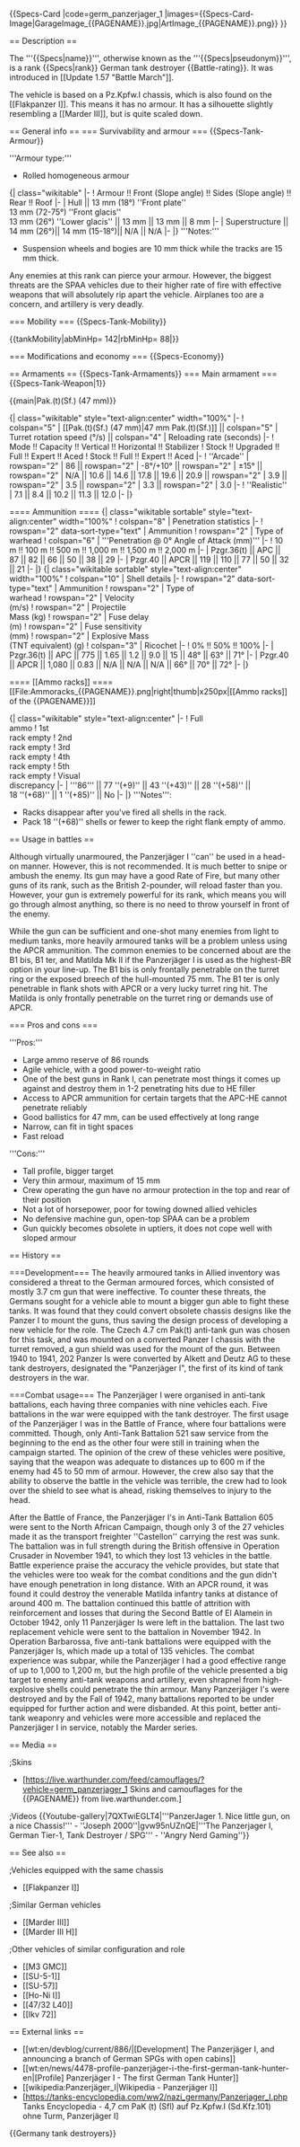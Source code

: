 {{Specs-Card
|code=germ_panzerjager_1
|images={{Specs-Card-Image|GarageImage_{{PAGENAME}}.jpg|ArtImage_{{PAGENAME}}.png}}
}}

== Description ==
<!-- ''In the description, the first part should be about the history of the creation and combat usage of the vehicle, as well as its key features. In the second part, tell the reader about the ground vehicle in the game. Insert a screenshot of the vehicle, so that if the novice player does not remember the vehicle by name, he will immediately understand what kind of vehicle the article is talking about.'' -->
The '''{{Specs|name}}''', otherwise known as the '''{{Specs|pseudonym}}''', is a rank {{Specs|rank}} German tank destroyer {{Battle-rating}}. It was introduced in [[Update 1.57 "Battle March"]].

The vehicle is based on a Pz.Kpfw.I chassis, which is also found on the [[Flakpanzer I]]. This means it has no armour. It has a silhouette slightly resembling a [[Marder III]], but is quite scaled down.

== General info ==
=== Survivability and armour ===
{{Specs-Tank-Armour}}
<!-- ''Describe armour protection. Note the most well protected and key weak areas. Appreciate the layout of modules as well as the number and location of crew members. Is the level of armour protection sufficient, is the placement of modules helpful for survival in combat? If necessary use a visual template to indicate the most secure and weak zones of the armour.'' -->
'''Armour type:'''

* Rolled homogeneous armour

{| class="wikitable"
|-
! Armour !! Front (Slope angle) !! Sides (Slope angle) !! Rear !! Roof
|-
| Hull || 13 mm (18°) ''Front plate'' <br> 13 mm (72-75°) ''Front glacis'' <br> 13 mm (26°) ''Lower glacis'' || 13 mm || 13 mm || 8 mm
|-
| Superstructure || 14 mm (26°)|| 14 mm (15-18°)|| N/A || N/A
|-
|}
'''Notes:'''

* Suspension wheels and bogies are 10 mm thick while the tracks are 15 mm thick.

Any enemies at this rank can pierce your armour. However, the biggest threats are the SPAA vehicles due to their higher rate of fire with effective weapons that will absolutely rip apart the vehicle. Airplanes too are a concern, and artillery is very deadly.

=== Mobility ===
{{Specs-Tank-Mobility}}
<!-- ''Write about the mobility of the ground vehicle. Estimate the specific power and manoeuvrability, as well as the maximum speed forwards and backwards.'' -->

{{tankMobility|abMinHp= 142|rbMinHp= 88|<!--AoAweight=(optional) -->}}

=== Modifications and economy ===
{{Specs-Economy}}

== Armaments ==
{{Specs-Tank-Armaments}}
=== Main armament ===
{{Specs-Tank-Weapon|1}}
<!-- ''Give the reader information about the characteristics of the main gun. Assess its effectiveness in a battle based on the reloading speed, ballistics and the power of shells. Do not forget about the flexibility of the fire, that is how quickly the cannon can be aimed at the target, open fire on it and aim at another enemy. Add a link to the main article on the gun: <code><nowiki>{{main|Name of the weapon}}</nowiki></code>. Describe in general terms the ammunition available for the main gun. Give advice on how to use them and how to fill the ammunition storage.'' -->
{{main|Pak.(t)(Sf.) (47 mm)}}

{| class="wikitable" style="text-align:center" width="100%"
|-
! colspan="5" | [[Pak.(t)(Sf.) (47 mm)|47 mm Pak.(t)(Sf.)]] || colspan="5" | Turret rotation speed (°/s) || colspan="4" | Reloading rate (seconds)
|-
! Mode !! Capacity !! Vertical !! Horizontal !! Stabilizer
! Stock !! Upgraded !! Full !! Expert !! Aced
! Stock !! Full !! Expert !! Aced
|-
! ''Arcade''
| rowspan="2" | 86 || rowspan="2" | -8°/+10° || rowspan="2" | ±15° || rowspan="2" | N/A || 10.6 || 14.6 || 17.8 || 19.6 || 20.9 || rowspan="2" | 3.9 || rowspan="2" | 3.5 || rowspan="2" | 3.3 || rowspan="2" | 3.0
|-
! ''Realistic''
| 7.1 || 8.4 || 10.2 || 11.3 || 12.0
|-
|}

==== Ammunition ====
{| class="wikitable sortable" style="text-align:center" width="100%"
! colspan="8" | Penetration statistics
|-
! rowspan="2" data-sort-type="text" | Ammunition
! rowspan="2" | Type of<br>warhead
! colspan="6" | '''Penetration @ 0° Angle of Attack (mm)'''
|-
! 10 m !! 100 m !! 500 m !! 1,000 m !! 1,500 m !! 2,000 m
|-
| Pzgr.36(t) || APC || 87 || 82 || 66 || 50 || 38 || 29
|-
| Pzgr.40 || APCR || 119 || 110 || 77 || 50 || 32 || 21
|-
|}
{| class="wikitable sortable" style="text-align:center" width="100%"
! colspan="10" | Shell details
|-
! rowspan="2" data-sort-type="text" | Ammunition
! rowspan="2" | Type of<br>warhead
! rowspan="2" | Velocity<br>(m/s)
! rowspan="2" | Projectile<br>Mass (kg)
! rowspan="2" | Fuse delay<br>(m)
! rowspan="2" | Fuse sensitivity<br>(mm)
! rowspan="2" | Explosive Mass<br>(TNT equivalent) (g)
! colspan="3" | Ricochet
|-
! 0% !! 50% !! 100%
|-
| Pzgr.36(t) || APC || 775 || 1.65 || 1.2 || 9.0 || 15 || 48° || 63° || 71°
|-
| Pzgr.40 || APCR || 1,080 || 0.83 || N/A || N/A || N/A || 66° || 70° || 72°
|-
|}

==== [[Ammo racks]] ====
[[File:Ammoracks_{{PAGENAME}}.png|right|thumb|x250px|[[Ammo racks]] of the {{PAGENAME}}]]
<!-- '''Last updated: 2.3.0.117''' -->
{| class="wikitable" style="text-align:center"
|-
! Full<br>ammo
! 1st<br>rack empty
! 2nd<br>rack empty
! 3rd<br>rack empty
! 4th<br>rack empty
! 5th<br>rack empty
! Visual<br>discrepancy
|-
| '''86''' || 77&nbsp;''(+9)'' || 43&nbsp;''(+43)'' || 28&nbsp;''(+58)'' || 18&nbsp;''(+68)'' || 1&nbsp;''(+85)'' || No
|-
|}
'''Notes''':

* Racks disappear after you've fired all shells in the rack.
* Pack 18&nbsp;''(+68)'' shells or fewer to keep the right flank empty of ammo.

== Usage in battles ==
<!-- ''Describe the tactics of playing in the vehicle, the features of using vehicles in the team and advice on tactics. Refrain from creating a "guide" - do not impose a single point of view but instead give the reader food for thought. Describe the most dangerous enemies and give recommendations on fighting them. If necessary, note the specifics of the game in different modes (AB, RB, SB).'' -->
Although virtually unarmoured, the Panzerjäger I ''can'' be used in a head-on manner. However, this is not recommended. It is much better to snipe or ambush the enemy. Its gun may have a good Rate of Fire, but many other guns of its rank, such as the British 2-pounder, will reload faster than you. However, your gun is extremely powerful for its rank, which means you will go through almost anything, so there is no need to throw yourself in front of the enemy.

While the gun can be sufficient and one-shot many enemies from light to medium tanks, more heavily armoured tanks will be a problem unless using the APCR ammunition. The common enemies to be concerned about are the B1 bis, B1 ter, and Matilda Mk II if the Panzerjäger I is used as the highest-BR option in your line-up. The B1 bis is only frontally penetrable on the turret ring or the exposed breech of the hull-mounted 75 mm. The B1 ter is only penetrable in flank shots with APCR or a very lucky turret ring hit. The Matilda is only frontally penetrable on the turret ring or demands use of APCR.

=== Pros and cons ===
<!-- ''Summarise and briefly evaluate the vehicle in terms of its characteristics and combat effectiveness. Mark its pros and cons in a bulleted list. Try not to use more than 6 points for each of the characteristics. Avoid using categorical definitions such as "bad", "good" and the like - use substitutions with softer forms such as "inadequate" and "effective".'' -->

'''Pros:'''

* Large ammo reserve of 86 rounds
* Agile vehicle, with a good power-to-weight ratio
* One of the best guns in Rank I, can penetrate most things it comes up against and destroy them in 1-2 penetrating hits due to HE filler
* Access to APCR ammunition for certain targets that the APC-HE cannot penetrate reliably
* Good ballistics for 47 mm, can be used effectively at long range
* Narrow, can fit in tight spaces
* Fast reload

'''Cons:'''

* Tall profile, bigger target
* Very thin armour, maximum of 15 mm
* Crew operating the gun have no armour protection in the top and rear of their position
* Not a lot of horsepower, poor for towing downed allied vehicles
* No defensive machine gun, open-top SPAA can be a problem
* Gun quickly becomes obsolete in uptiers, it does not cope well with sloped armour

== History ==
<!-- ''Describe the history of the creation and combat usage of the vehicle in more detail than in the introduction. If the historical reference turns out to be too long, take it to a separate article, taking a link to the article about the vehicle and adding a block "/History" (example: <nowiki>https://wiki.warthunder.com/(Vehicle-name)/History</nowiki>) and add a link to it here using the <code>main</code> template. Be sure to reference text and sources by using <code><nowiki><ref></ref></nowiki></code>, as well as adding them at the end of the article with <code><nowiki><references /></nowiki></code>. This section may also include the vehicle's dev blog entry (if applicable) and the in-game encyclopedia description (under <code><nowiki>=== In-game description ===</nowiki></code>, also if applicable).'' -->
===Development===
The heavily armoured tanks in Allied inventory was considered a threat to the German armoured forces, which consisted of mostly 3.7 cm gun that were ineffective. To counter these threats, the  Germans sought for a vehicle able to mount a bigger gun able to fight these tanks. It was found that they could convert obsolete chassis designs like the Panzer I to mount the guns, thus saving the design process of developing a new vehicle for the role. The Czech 4.7 cm Pak(t) anti-tank gun was chosen for this task, and was mounted on a converted Panzer I chassis with the turret removed, a gun shield was used for the mount of the gun. Between 1940 to 1941, 202 Panzer Is were converted by Alkett and Deutz AG to these tank destroyers, designated the "Panzerjäger I", the first of its kind of tank destroyers in the war.

===Combat usage===
The Panzerjäger I were organised in anti-tank battalions, each having three companies with nine vehicles each. Five battalions in the war were equipped with the tank destroyer. The first usage of the Panzerjäger I was in the Battle of France, where four battalions were committed. Though, only Anti-Tank Battalion 521 saw service from the beginning to the end as the other four were still in training when the campaign started. The opinion of the crew of these vehicles were positive, saying that the weapon was adequate to distances up to 600 m if the enemy had 45 to 50 mm of armour. However, the crew also say that the ability to observe the battle in the vehicle was terrible, the crew had to look over the shield to see what is ahead, risking themselves to injury to the head.

After the Battle of France, the Panzerjäger I's in Anti-Tank Battalion 605 were sent to the North African Campaign, though only 3 of the 27 vehicles made it as the transport freighter ''Castellon'' carrying the rest was sunk. The battalion was in full strength during the British offensive in Operation Crusader in November 1941, to which they lost 13 vehicles in the battle. Battle experience praise the accuracy the vehicle provides, but state that the vehicles were too weak for the combat conditions and the gun didn't have enough penetration in long distance. With an APCR round, it was found it could destroy the venerable Matilda infantry tanks at distance of around 400 m. The battalion continued this battle of attrition with reinforcement and losses that during the Second Battle of El Alamein in October 1942, only 11 Panzerjäger Is were left in the battalion. The last two replacement vehicle were sent to the battalion in November 1942. In Operation Barbarossa, five anti-tank battalions were equipped with the Panzerjäger Is, which made up a total of 135 vehicles. The combat experience was subpar, while the Panzerjäger I had a good effective range of up to 1,000 to 1,200 m, but the high profile of the vehicle presented a big target to enemy anti-tank weapons and artillery, even shrapnel from high-explosive shells could penetrate the thin armour. Many Panzerjäger I's were destroyed and by the Fall of 1942, many battalions reported to be under equipped for further action and were disbanded. At this point, better anti-tank weaponry and vehicles were more accessible and replaced the Panzerjäger I in service, notably the Marder series.


== Media ==
<!-- ''Excellent additions to the article would be video guides, screenshots from the game, and photos.'' -->

;Skins
* [https://live.warthunder.com/feed/camouflages/?vehicle=germ_panzerjager_1 Skins and camouflages for the {{PAGENAME}} from live.warthunder.com.]

;Videos
{{Youtube-gallery|7QXTwiEGLT4|'''PanzerJager 1. Nice little gun, on a nice Chassis!''' - ''Joseph 2000''|gvw95nUZnQE|'''The Panzerjager I, German Tier-1, Tank Destroyer / SPG''' - ''Angry Nerd Gaming''}}

== See also ==
<!-- ''Links to the articles on the War Thunder Wiki that you think will be useful for the reader, for example:''
* ''reference to the series of the vehicles;''
* ''links to approximate analogues of other nations and research trees.'' -->

;Vehicles equipped with the same chassis

* [[Flakpanzer I]]

;Similar German vehicles

* [[Marder III]]
* [[Marder III H]]

;Other vehicles of similar configuration and role

* [[M3 GMC]]
* [[SU-5-1]]
* [[SU-57]]
* [[Ho-Ni I]]
* [[47/32 L40]]
* [[Ikv 72]]

== External links ==
<!-- ''Paste links to sources and external resources, such as:''
* ''topic on the official game forum;''
* ''other literature.'' -->

* [[wt:en/devblog/current/886/|[Development]  The Panzerjäger I, and announcing a branch of German SPGs with open cabins]]
* [[wt:en/news/4478-profile-panzerjäger-i-the-first-german-tank-hunter-en|[Profile] Panzerjäger I - The first German Tank Hunter]]
* [[wikipedia:Panzerjäger_I|Wikipedia - Panzerjäger I]]
* [https://tanks-encyclopedia.com/ww2/nazi_germany/Panzerjager_I.php Tanks Encyclopedia - 4,7 cm PaK (t) (Sfl) auf Pz.Kpfw.I (Sd.Kfz.101) ohne Turm, Panzerjäger I]

{{Germany tank destroyers}}